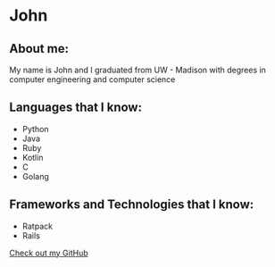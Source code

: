 # John

## About me:

My name is John and I graduated from UW - Madison with degrees in computer engineering and computer science

## Languages that I know:
- Python
- Java
- Ruby
- Kotlin
- C
- Golang

## Frameworks and Technologies that I know:

- Ratpack
- Rails


[Check out my GitHub](https://github.com/jjbecker3)
